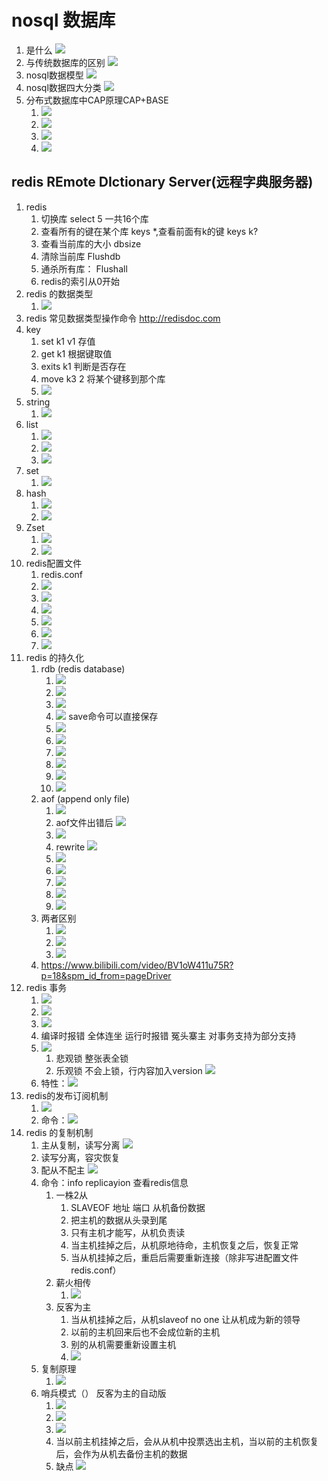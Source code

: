 # nosql 数据库
1. 是什么 ![](../images/Snipaste_2021-03-12_10-07-42.png)
2. 与传统数据库的区别 ![](../images/Snipaste_2021-03-12_10-15-09.png)
3. nosql数据模型  ![](../images/Snipaste_2021-03-15_11-10-54.png)
4. nosql数据四大分类  ![](../images/Snipaste_2021-03-15_11-17-34.png)
5. 分布式数据库中CAP原理CAP+BASE 
   1. ![](../images/Snipaste_2021-03-15_11-22-43.png)
   2. ![](../images/Snipaste_2021-03-15_11-25-36.png)
   3. ![](../images/Snipaste_2021-03-15_11-31-00.png)
   4. ![](../images/Snipaste_2021-03-15_11-35-58.png)
## redis REmote DIctionary Server(远程字典服务器)
1. redis 
   1. 切换库 select 5 一共16个库
   2. 查看所有的键在某个库 keys *,查看前面有k的键 keys k?
   3. 查看当前库的大小 dbsize 
   4. 清除当前库 Flushdb 
   5. 通杀所有库： Flushall
   6. redis的索引从0开始
2. redis 的数据类型
   1. ![](../images/Snipaste_2021-03-15_15-03-46.png)
3. redis 常见数据类型操作命令 http://redisdoc.com
4. key
   1. set k1 v1 存值
   2. get k1 根据键取值
   3. exits k1 判断是否存在
   4. move k3 2 将某个键移到那个库
   5. ![](../images/Snipaste_2021-03-15_15-11-32.png)
5. string   
   1. ![](../images/Snipaste_2021-03-15_15-24-43.png)
6. list
   1. ![](../images/Snipaste_2021-03-15_15-27-28.png)
   2. ![](../images/Snipaste_2021-03-15_15-31-27.png)
   3. ![](../images/Snipaste_2021-03-15_15-50-51.png)
7. set 
   1. ![](../images/Snipaste_2021-03-15_15-59-08.png)
8. hash
   1. ![](../images/Snipaste_2021-03-15_16-02-28.png)
   2. ![](../images/Snipaste_2021-03-15_16-09-29.png)
9. Zset
   1.  ![](../images/Snipaste_2021-03-15_16-10-44.png)
   2.  ![](../images/Snipaste_2021-03-15_16-13-26.png)
10. redis配置文件
    1.  redis.conf 
    2.  ![](../images/Snipaste_2021-03-15_16-45-14.png)
    3.  ![](../images/Snipaste_2021-03-15_16-47-30.png)
    4.  ![](../images/Snipaste_2021-03-15_16-49-03.png)
    5.  ![](../images/Snipaste_2021-03-15_16-49-41.png)
    6.  ![](../images/Snipaste_2021-03-15_16-52-03.png)
    7.  ![](../images/Snipaste_2021-03-15_16-52-46.png)
11. redis 的持久化
    1.  rdb (redis database)
        1.  ![](../images/Snipaste_2021-03-15_16-58-53.png)
        2.  ![](../images/Snipaste_2021-03-16_19-30-31.png)
        3.  ![](../images/Snipaste_2021-03-16_19-45-21.png)
        4.  ![](../images/Snipaste_2021-03-16_19-47-08.png)  save命令可以直接保存
        5.  ![](../images/Snipaste_2021-03-16_19-52-42.png)
        6.  ![](../images/Snipaste_2021-03-16_19-55-08.png)
        7.  ![](../images/Snipaste_2021-03-16_19-58-45.png)
        8.  ![](../images/Snipaste_2021-03-17_14-50-23.png)
        9.  ![](../images/Snipaste_2021-03-17_14-58-04.png)
        10. ![](../images/Snipaste_2021-03-17_14-59-11.png)
    2.  aof (append only file)
        1.  ![](../images/Snipaste_2021-03-17_15-04-36.png)
        2.  aof文件出错后 ![](../images/Snipaste_2021-03-17_15-20-40.png)
        3.  ![](../images/Snipaste_2021-03-17_15-24-50.png)
        4.  rewrite ![](../images/Snipaste_2021-03-17_15-30-09.png)
        5.  ![](../images/Snipaste_2021-03-17_15-33-00.png)
        6.  ![](../images/Snipaste_2021-03-17_15-33-31.png)
        7.  ![](../images/Snipaste_2021-03-17_15-41-29.png)
        8.  ![](../images/Snipaste_2021-03-17_15-46-14.png)
        9.  ![](../images/Snipaste_2021-03-17_15-46-48.png)
    3.  两者区别
        1.  ![](../images/Snipaste_2021-03-17_15-53-09.png)
        2.  ![](../images/Snipaste_2021-03-17_15-53-09.png)
        3.  ![](../images/Snipaste_2021-03-17_16-05-28.png)
    4.  https://www.bilibili.com/video/BV1oW411u75R?p=18&spm_id_from=pageDriver
12. redis 事务
    1.  ![](../images/Snipaste_2021-03-17_16-07-11.png)
    2.  ![](../images/Snipaste_2021-03-17_16-11-54.png)
    3.  ![](../images/Snipaste_2021-03-17_16-12-57.png)
    4.  编译时报错 全体连坐 运行时报错 冤头寨主 对事务支持为部分支持
    5.  ![](../images/Snipaste_2021-03-17_16-45-39.png)
        1.  悲观锁 整张表全锁
        2.  乐观锁 不会上锁，行内容加入version ![](../images/Snipaste_2021-03-17_17-04-12.png)
    6. 特性：![](../images/Snipaste_2021-03-17_17-05-04.png)
13. redis的发布订阅机制
    1.  ![](../images/Snipaste_2021-03-17_17-07-50.png)
    2.  命令：![](../images/Snipaste_2021-03-17_17-09-55.png)
14. redis 的复制机制
    1.  主从复制，读写分离 ![](../images/Snipaste_2021-03-17_17-13-03.png)
    2.  读写分离，容灾恢复
    3.  配从不配主 ![](../images/Snipaste_2021-03-17_17-15-40.png)
    4.  命令：info replicayion 查看redis信息
        1.  一株2从
            1.  SLAVEOF 地址 端口  从机备份数据
            2.  把主机的数据从头录到尾
            3.  只有主机才能写，从机负责读
            4.  当主机挂掉之后，从机原地待命，主机恢复之后，恢复正常
            5.  当从机挂掉之后，重启后需要重新连接（除非写进配置文件redis.conf）
        2. 薪火相传
           1. ![](../images/Snipaste_2021-03-17_17-40-00.png)
        3. 反客为主
           1. 当从机挂掉之后，从机slaveof no one 让从机成为新的领导
           2. 以前的主机回来后也不会成位新的主机
           3. 别的从机需要重新设置主机
           4. ![](../images/Snipaste_2021-03-17_17-48-03.png)
    5. 复制原理
       1. ![](../images/Snipaste_2021-03-17_17-49-29.png)
    6. 哨兵模式（） 反客为主的自动版
       1. ![](../images/Snipaste_2021-03-17_19-16-44.png)
       2. ![](../images/Snipaste_2021-03-17_19-17-11.png)
       3. ![](../images/Snipaste_2021-03-17_19-19-18.png)
       4. 当以前主机挂掉之后，会从从机中投票选出主机，当以前的主机恢复后，会作为从机去备份主机的数据
       5. 缺点 ![](../images/Snipaste_2021-03-17_19-27-43.png)